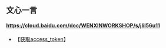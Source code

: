 ## 文心一言

#### https://cloud.baidu.com/doc/WENXINWORKSHOP/s/jlil56u11

- 【[获取access_token](https://cloud.baidu.com/doc/WENXINWORKSHOP/s/Ilkkrb0i5)】
